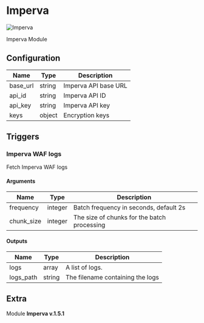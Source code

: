 # Imperva


![Imperva](/assets/playbooks/library/imperva.png)


Imperva Module

## Configuration



| Name      |  Type   |  Description  |
| --------- | ------- | --------------------------- |
| base_url | string | Imperva API base URL |
| api_id | string | Imperva API ID |
| api_key | string | Imperva API key |
| keys | object | Encryption keys |





## Triggers

### Imperva WAF logs

Fetch Imperva WAF logs



#### Arguments
| Name      |  Type   |  Description  |
| --------- | ------- | --------------------------- |
| frequency | integer | Batch frequency in seconds, default 2s |
| chunk_size | integer | The size of chunks for the batch processing |






#### Outputs
| Name      |  Type   |  Description  |
| --------- | ------- | --------------------------- |
| logs | array | A list of logs. |
| logs_path | string | The filename containing the logs |















## Extra

Module **Imperva v.1.5.1**